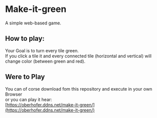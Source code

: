 # Make-it-green
A simple web-based game.
## How to play:
Your Goal is to turn every tile green.  
If you click a tile it and every connected tile (horizontal and vertical) will change color (between green and red).
## Were to Play
You can of corse download fom this repository and execute in your own Browser  
or you can play it hear:  
[https://oberhofer.ddns.net/make-it-green/](https://oberhofer.ddns.net/make-it-green/)
